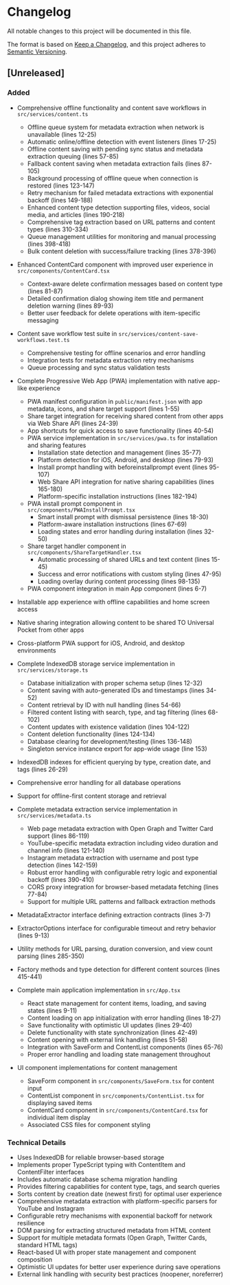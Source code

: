# Changelog

All notable changes to this project will be documented in this file.

The format is based on [Keep a Changelog](https://keepachangelog.com/en/1.0.0/),
and this project adheres to [Semantic Versioning](https://semver.org/spec/v2.0.0.html).

## [Unreleased]

### Added
- Comprehensive offline functionality and content save workflows in `src/services/content.ts`
  - Offline queue system for metadata extraction when network is unavailable (lines 12-25)
  - Automatic online/offline detection with event listeners (lines 17-25)
  - Offline content saving with pending sync status and metadata extraction queuing (lines 57-85)
  - Fallback content saving when metadata extraction fails (lines 87-105)
  - Background processing of offline queue when connection is restored (lines 123-147)
  - Retry mechanism for failed metadata extractions with exponential backoff (lines 149-188)
  - Enhanced content type detection supporting files, videos, social media, and articles (lines 190-218)
  - Comprehensive tag extraction based on URL patterns and content types (lines 310-334)
  - Queue management utilities for monitoring and manual processing (lines 398-418)
  - Bulk content deletion with success/failure tracking (lines 378-396)
- Enhanced ContentCard component with improved user experience in `src/components/ContentCard.tsx`
  - Context-aware delete confirmation messages based on content type (lines 81-87)
  - Detailed confirmation dialog showing item title and permanent deletion warning (lines 89-93)
  - Better user feedback for delete operations with item-specific messaging
- Content save workflow test suite in `src/services/content-save-workflows.test.ts`
  - Comprehensive testing for offline scenarios and error handling
  - Integration tests for metadata extraction retry mechanisms
  - Queue processing and sync status validation tests
- Complete Progressive Web App (PWA) implementation with native app-like experience
  - PWA manifest configuration in `public/manifest.json` with app metadata, icons, and share target support (lines 1-55)
  - Share target integration for receiving shared content from other apps via Web Share API (lines 24-39)
  - App shortcuts for quick access to save functionality (lines 40-54)
  - PWA service implementation in `src/services/pwa.ts` for installation and sharing features
    - Installation state detection and management (lines 35-77)
    - Platform detection for iOS, Android, and desktop (lines 79-93)
    - Install prompt handling with beforeinstallprompt event (lines 95-107)
    - Web Share API integration for native sharing capabilities (lines 165-180)
    - Platform-specific installation instructions (lines 182-194)
  - PWA install prompt component in `src/components/PWAInstallPrompt.tsx`
    - Smart install prompt with dismissal persistence (lines 18-30)
    - Platform-aware installation instructions (lines 67-69)
    - Loading states and error handling during installation (lines 32-50)
  - Share target handler component in `src/components/ShareTargetHandler.tsx`
    - Automatic processing of shared URLs and text content (lines 15-45)
    - Success and error notifications with custom styling (lines 47-95)
    - Loading overlay during content processing (lines 98-135)
  - PWA component integration in main App component (lines 6-7)
- Installable app experience with offline capabilities and home screen access
- Native sharing integration allowing content to be shared TO Universal Pocket from other apps
- Cross-platform PWA support for iOS, Android, and desktop environments
- Complete IndexedDB storage service implementation in `src/services/storage.ts`
  - Database initialization with proper schema setup (lines 12-32)
  - Content saving with auto-generated IDs and timestamps (lines 34-52)
  - Content retrieval by ID with null handling (lines 54-66)
  - Filtered content listing with search, type, and tag filtering (lines 68-102)
  - Content updates with existence validation (lines 104-122)
  - Content deletion functionality (lines 124-134)
  - Database clearing for development/testing (lines 136-148)
  - Singleton service instance export for app-wide usage (line 153)
- IndexedDB indexes for efficient querying by type, creation date, and tags (lines 26-29)
- Comprehensive error handling for all database operations
- Support for offline-first content storage and retrieval

- Complete metadata extraction service implementation in `src/services/metadata.ts`
  - Web page metadata extraction with Open Graph and Twitter Card support (lines 86-119)
  - YouTube-specific metadata extraction including video duration and channel info (lines 121-140)
  - Instagram metadata extraction with username and post type detection (lines 142-159)
  - Robust error handling with configurable retry logic and exponential backoff (lines 390-410)
  - CORS proxy integration for browser-based metadata fetching (lines 77-84)
  - Support for multiple URL patterns and fallback extraction methods
- MetadataExtractor interface defining extraction contracts (lines 3-7)
- ExtractorOptions interface for configurable timeout and retry behavior (lines 9-13)
- Utility methods for URL parsing, duration conversion, and view count parsing (lines 285-350)
- Factory methods and type detection for different content sources (lines 415-441)

- Complete main application implementation in `src/App.tsx`
  - React state management for content items, loading, and saving states (lines 9-11)
  - Content loading on app initialization with error handling (lines 18-27)
  - Save functionality with optimistic UI updates (lines 29-40)
  - Delete functionality with state synchronization (lines 42-49)
  - Content opening with external link handling (lines 51-58)
  - Integration with SaveForm and ContentList components (lines 65-76)
  - Proper error handling and loading state management throughout

- UI component implementations for content management
  - SaveForm component in `src/components/SaveForm.tsx` for content input
  - ContentList component in `src/components/ContentList.tsx` for displaying saved items
  - ContentCard component in `src/components/ContentCard.tsx` for individual item display
  - Associated CSS files for component styling

### Technical Details
- Uses IndexedDB for reliable browser-based storage
- Implements proper TypeScript typing with ContentItem and ContentFilter interfaces
- Includes automatic database schema migration handling
- Provides filtering capabilities for content type, tags, and search queries
- Sorts content by creation date (newest first) for optimal user experience
- Comprehensive metadata extraction with platform-specific parsers for YouTube and Instagram
- Configurable retry mechanisms with exponential backoff for network resilience
- DOM parsing for extracting structured metadata from HTML content
- Support for multiple metadata formats (Open Graph, Twitter Cards, standard HTML tags)
- React-based UI with proper state management and component composition
- Optimistic UI updates for better user experience during save operations
- External link handling with security best practices (noopener, noreferrer)
